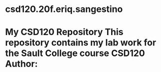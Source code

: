 # csd120.20f.eriq.sangestino
# My CSD120 Repository This repository contains my lab work for the Sault College course CSD120 **Author**: <your name>
